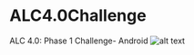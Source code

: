 # ALC4.0Challenge
ALC 4.0: Phase 1 Challenge- Android
![alt text](https://www.google.com/search?q=kimathi+logo&client=ubuntu&hs=dbm&tbm=isch&source=iu&ictx=1&fir=J9L1Kspam5iCOM%253A%252CgrdVqGOgRILxPM%252C_&vet=1&usg=AI4_-kTk2XZWtgMELH-ZDGesyXnNf1ECEw&sa=X&ved=2ahUKEwj1__WOsLfjAhVCqxoKHbX1DUYQ9QEwAHoECAYQBA#imgrc=J9L1Kspam5iCOM:&vet=1)
